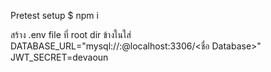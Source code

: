 Pretest setup
$ npm i

สร้าง .env file ที่ root dir
ข้างในใส่
DATABASE_URL="mysql://<username>:<password>@localhost:3306/<ชื่อ Database>"
JWT_SECRET=devaoun

